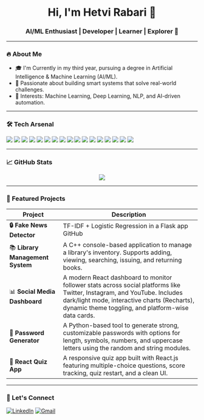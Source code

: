 <h1 align="center">Hi, I'm Hetvi Rabari 👋</h1>

<h3 align="center">AI/ML Enthusiast | Developer | Learner | Explorer 🚀</h3>

---

### 🔥 About Me
- 🎓 I'm Currently in my third year, pursuing a degree in Artificial Intelligence & Machine Learning (AI/ML).
- 🤖 Passionate about building smart systems that solve real-world challenges.
- 🧠 Interests: Machine Learning, Deep Learning, NLP, and AI-driven automation.

---

### 🛠️ Tech Arsenal
<p>
 <p align="left"> 
   <img src="https://img.shields.io/badge/Python-3776AB?style=for-the-badge&logo=python&logoColor=white"/> 
   <img src="https://img.shields.io/badge/Java-ED8B00?style=for-the-badge&logo=openjdk&logoColor=white"/> 
   <img src="https://img.shields.io/badge/C-555555?style=for-the-badge&logo=c&logoColor=white"/> 
   <img src="https://img.shields.io/badge/C++-00599C?style=for-the-badge&logo=c%2B%2B&logoColor=white"/> 
   <img src="https://img.shields.io/badge/R-276DC3?style=for-the-badge&logo=r&logoColor=white"/> 
   <img src="https://img.shields.io/badge/SQL-4479A1?style=for-the-badge&logo=mysql&logoColor=white"/> 
   <img src="https://img.shields.io/badge/Numpy-013243?style=for-the-badge&logo=numpy&logoColor=white"/> 
   <img src="https://img.shields.io/badge/Pandas-150458?style=for-the-badge&logo=pandas&logoColor=white"/> 
   <img src="https://img.shields.io/badge/Matplotlib-11557C?style=for-the-badge&logo=plotly&logoColor=white"/> 
   <img src="https://img.shields.io/badge/Seaborn-0F4C81?style=for-the-badge&logo=python&logoColor=white"/> 
   <img src="https://img.shields.io/badge/Jupyter-F37626?style=for-the-badge&logo=jupyter&logoColor=white"/> 
   <img src="https://img.shields.io/badge/ML-00BFFF?style=for-the-badge&logo=scikit-learn&logoColor=white"/> 
   <img src="https://img.shields.io/badge/AI-F06C00?style=for-the-badge&logo=openai&logoColor=white"/> 
   <img src="https://img.shields.io/badge/VS%20Code-007ACC?style=for-the-badge&logo=visual-studio-code&logoColor=white"/> 
   <img src="https://img.shields.io/badge/Git-F05032?style=for-the-badge&logo=git&logoColor=white"/> 
   <img src="https://img.shields.io/badge/DBMS-003545?style=for-the-badge&logo=postgresql&logoColor=white"/> 
   <img src="https://img.shields.io/badge/Google%20Colab-F9AB00?style=for-the-badge&logo=googlecolab&logoColor=white"/> </p>
</p>

---

### 📈 GitHub Stats
<p align="center">
  <img src="https://github-readme-stats.vercel.app/api?username=Hetvi2211&show_icons=true&theme=tokyonight" />
</p>

---


### 🚀 Featured Projects

| Project | Description |
|--------|-------------|
| **🔒 Fake News Detector** | TF-IDF + Logistic Regression in a Flask app GitHub |
| 📚 **Library Management System** | A C++ console-based application to manage a library's inventory. Supports adding, viewing, searching, issuing, and returning books. |
| 📊 **Social Media Dashboard** | A modern React dashboard to monitor follower stats across social platforms like Twitter, Instagram, and YouTube. Includes dark/light mode, interactive charts (Recharts), dynamic theme toggling, and platform-wise data cards. |
| **🔐 Password Generator** | A Python-based tool to generate strong, customizable passwords with options for length, symbols, numbers, and uppercase letters using the random and string modules. |
| **🧠 React Quiz App** | A responsive quiz app built with React.js featuring multiple-choice questions, score tracking, quiz restart, and a clean UI. |

---

### 🤝 Let's Connect

[![LinkedIn](https://img.shields.io/badge/LinkedIn-Connect-blue?logo=linkedin)](https://www.linkedin.com/in/hetvi-rabari-764a4b2ab/)
[![Gmail](https://img.shields.io/badge/Gmail-Mail-red?logo=gmail)](mailto:hetvirabari9[at]gmail[dot]com)




